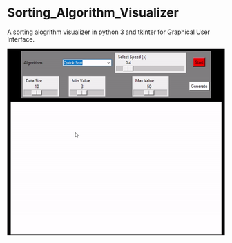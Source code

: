 # Sorting_Algorithm_Visualizer

A sorting alogrithm visualizer in python 3 and tkinter for Graphical User Interface.

![](algovis.gif)
